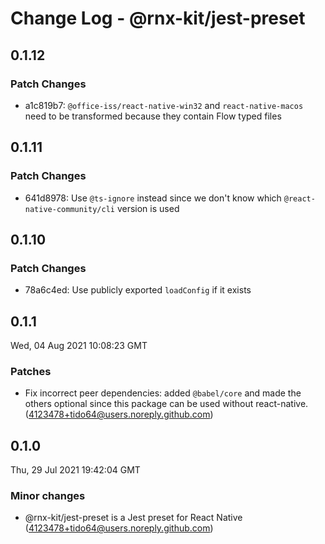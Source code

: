 # Change Log - @rnx-kit/jest-preset

## 0.1.12

### Patch Changes

- a1c819b7: `@office-iss/react-native-win32` and `react-native-macos` need to be transformed because they contain Flow typed files

## 0.1.11

### Patch Changes

- 641d8978: Use `@ts-ignore` instead since we don't know which `@react-native-community/cli` version is used

## 0.1.10

### Patch Changes

- 78a6c4ed: Use publicly exported `loadConfig` if it exists

## 0.1.1

Wed, 04 Aug 2021 10:08:23 GMT

### Patches

- Fix incorrect peer dependencies: added `@babel/core` and made the others optional since this package can be used without react-native. (4123478+tido64@users.noreply.github.com)

## 0.1.0

Thu, 29 Jul 2021 19:42:04 GMT

### Minor changes

- @rnx-kit/jest-preset is a Jest preset for React Native (4123478+tido64@users.noreply.github.com)
